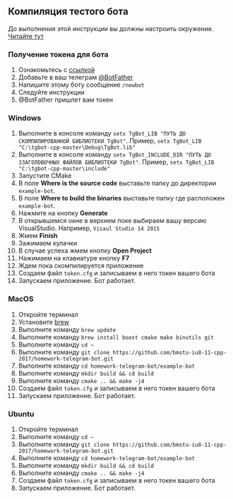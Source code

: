 ## Компиляция тестого бота
До выполнения этой инструкции вы должны настроить окружение. [Читайте тут](../README.md)

### Получение токена для бота
1. Ознакомьтесь с [ссылкой](https://tlgrm.ru/docs/bots)
1. Добавьте в ваш телеграм [@BotFather](https://telegram.me/botfather)
1. Напишите этому боту сообщение `/newbot`
1. Следуйте инструкции
1. @BotFather пришлет вам токен

### Windows
1. Выполните в консоле команду `setx TgBot_LIB "ПУТЬ ДО СКОМПИЛИРОВАННОЙ БИБЛИОТЕКИ TgBot"`. Пример, `setx TgBot_LIB "C:\tgbot-cpp-master\Debug\TgBot.lib"`
1. Выполните в консоле команду `setx TgBot_INCLUDE_DIR "ПУТЬ ДО ЗЗАГОЛОВОЧНЫХ ФАЙЛОВ БИБЛИОТЕКИ TgBot"`. Пример, `setx TgBot_LIB "C:\tgbot-cpp-master\include"`
1. Запустите CMake
1. В поле **Where is the source code** выставьте папку до директории `example-bot`.
1. В поле **Where to build the binaries** выставьте папку где расположен `example-bot`.
1. Нажмите на кнопку **Generate**
1. В открывшемся окне в верхнем поке выбираем вашу версию VisualStudio. Например, `Visaul Studio 14 2015`
1. Жмем **Finish**
1. Зажимаем кулачки
1. В случае успеха жмем кнопку **Open Project**
1. Нажимаем на клавиатуре кнопку **F7**
1. Ждем пока скомпилируется приложение
1. Создаем файл `token.cfg` и записываем в него токен вашего бота
1. Запускаем приложение. Бот работает.

### MacOS
1. Откройте терминал
1. Установите [brew](https://brew.sh/index_ru.html)
1. Выполните команду `brew update`
1. Выполните команду `brew install boost cmake make binutils git`
1. Выполните команду `cd ~`
1. Выполните команду `git clone https://github.com/bmstu-iu8-11-cpp-2017/homework-telegram-bot.git`
1. Выполните команду `cd homework-telegram-bot/example-bot`
1. Выполните команду `mkdir build && cd build`
1. Выполните команду `cmake .. && make -j4`
1. Создаем файл `token.cfg` и записываем в него токен вашего бота
1. Запускаем приложение. Бот работает.

### Ubuntu
1. Откройте терминал
1. Выполните команду `cd ~`
1. Выполните команду `git clone https://github.com/bmstu-iu8-11-cpp-2017/homework-telegram-bot.git`
1. Выполните команду `cd homework-telegram-bot/example-bot`
1. Выполните команду `mkdir build && cd build`
1. Выполните команду `cmake .. && make -j4`
1. Создаем файл `token.cfg` и записываем в него токен вашего бота
1. Запускаем приложение. Бот работает.

